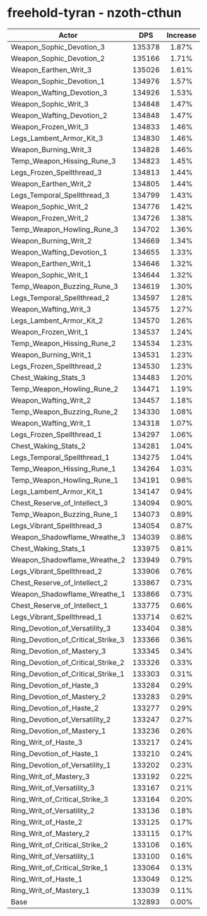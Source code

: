 # freehold-tyran - nzoth-cthun
| Actor | DPS | Increase |
|---|:---:|:---:|
|Weapon_Sophic_Devotion_3|135378|1.87%|
|Weapon_Sophic_Devotion_2|135166|1.71%|
|Weapon_Earthen_Writ_3|135026|1.61%|
|Weapon_Sophic_Devotion_1|134976|1.57%|
|Weapon_Wafting_Devotion_3|134926|1.53%|
|Weapon_Sophic_Writ_3|134848|1.47%|
|Weapon_Wafting_Devotion_2|134848|1.47%|
|Weapon_Frozen_Writ_3|134833|1.46%|
|Legs_Lambent_Armor_Kit_3|134830|1.46%|
|Weapon_Burning_Writ_3|134828|1.46%|
|Temp_Weapon_Hissing_Rune_3|134823|1.45%|
|Legs_Frozen_Spellthread_3|134813|1.44%|
|Weapon_Earthen_Writ_2|134805|1.44%|
|Legs_Temporal_Spellthread_3|134799|1.43%|
|Weapon_Sophic_Writ_2|134776|1.42%|
|Weapon_Frozen_Writ_2|134726|1.38%|
|Temp_Weapon_Howling_Rune_3|134702|1.36%|
|Weapon_Burning_Writ_2|134669|1.34%|
|Weapon_Wafting_Devotion_1|134655|1.33%|
|Weapon_Earthen_Writ_1|134646|1.32%|
|Weapon_Sophic_Writ_1|134644|1.32%|
|Temp_Weapon_Buzzing_Rune_3|134619|1.30%|
|Legs_Temporal_Spellthread_2|134597|1.28%|
|Weapon_Wafting_Writ_3|134575|1.27%|
|Legs_Lambent_Armor_Kit_2|134570|1.26%|
|Weapon_Frozen_Writ_1|134537|1.24%|
|Temp_Weapon_Hissing_Rune_2|134534|1.23%|
|Weapon_Burning_Writ_1|134531|1.23%|
|Legs_Frozen_Spellthread_2|134530|1.23%|
|Chest_Waking_Stats_3|134483|1.20%|
|Temp_Weapon_Howling_Rune_2|134471|1.19%|
|Weapon_Wafting_Writ_2|134457|1.18%|
|Temp_Weapon_Buzzing_Rune_2|134330|1.08%|
|Weapon_Wafting_Writ_1|134318|1.07%|
|Legs_Frozen_Spellthread_1|134297|1.06%|
|Chest_Waking_Stats_2|134281|1.04%|
|Legs_Temporal_Spellthread_1|134275|1.04%|
|Temp_Weapon_Hissing_Rune_1|134264|1.03%|
|Temp_Weapon_Howling_Rune_1|134191|0.98%|
|Legs_Lambent_Armor_Kit_1|134147|0.94%|
|Chest_Reserve_of_Intellect_3|134094|0.90%|
|Temp_Weapon_Buzzing_Rune_1|134073|0.89%|
|Legs_Vibrant_Spellthread_3|134054|0.87%|
|Weapon_Shadowflame_Wreathe_3|134039|0.86%|
|Chest_Waking_Stats_1|133975|0.81%|
|Weapon_Shadowflame_Wreathe_2|133949|0.79%|
|Legs_Vibrant_Spellthread_2|133906|0.76%|
|Chest_Reserve_of_Intellect_2|133867|0.73%|
|Weapon_Shadowflame_Wreathe_1|133866|0.73%|
|Chest_Reserve_of_Intellect_1|133775|0.66%|
|Legs_Vibrant_Spellthread_1|133714|0.62%|
|Ring_Devotion_of_Versatility_3|133404|0.38%|
|Ring_Devotion_of_Critical_Strike_3|133366|0.36%|
|Ring_Devotion_of_Mastery_3|133345|0.34%|
|Ring_Devotion_of_Critical_Strike_2|133326|0.33%|
|Ring_Devotion_of_Critical_Strike_1|133303|0.31%|
|Ring_Devotion_of_Haste_3|133284|0.29%|
|Ring_Devotion_of_Mastery_2|133283|0.29%|
|Ring_Devotion_of_Haste_2|133277|0.29%|
|Ring_Devotion_of_Versatility_2|133247|0.27%|
|Ring_Devotion_of_Mastery_1|133236|0.26%|
|Ring_Writ_of_Haste_3|133217|0.24%|
|Ring_Devotion_of_Haste_1|133210|0.24%|
|Ring_Devotion_of_Versatility_1|133202|0.23%|
|Ring_Writ_of_Mastery_3|133192|0.22%|
|Ring_Writ_of_Versatility_3|133167|0.21%|
|Ring_Writ_of_Critical_Strike_3|133164|0.20%|
|Ring_Writ_of_Versatility_2|133136|0.18%|
|Ring_Writ_of_Haste_2|133125|0.17%|
|Ring_Writ_of_Mastery_2|133115|0.17%|
|Ring_Writ_of_Critical_Strike_2|133106|0.16%|
|Ring_Writ_of_Versatility_1|133100|0.16%|
|Ring_Writ_of_Critical_Strike_1|133064|0.13%|
|Ring_Writ_of_Haste_1|133049|0.12%|
|Ring_Writ_of_Mastery_1|133039|0.11%|
|Base|132893|0.00%|
